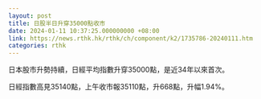 ```yaml
---
layout: post
title: 日股半日升穿35000點收市
date: 2024-01-11 10:37:25.000000000 +08:00
link: https://news.rthk.hk/rthk/ch/component/k2/1735786-20240111.htm
categories: rthk
---
```


日本股市升勢持續，日經平均指數升穿35000點，是近34年以來首次。

日經指數高見35140點，上午收市報35110點，升668點，升幅1.94%。

